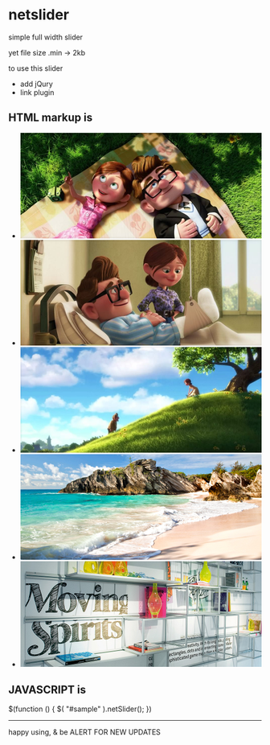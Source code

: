 netslider
=========

simple full width slider

yet file size .min -> 2kb


to use this slider

* add jQury
* link plugin


HTML markup is
--------------
<div id="sample" >
    <ul>
        <li><img src="img/1.jpg" alt=""></li>
        <li><img src="img/2.jpg" alt=""></li>
        <li><img src="img/3.jpg" alt=""></li>
        <li><img src="img/4.jpg" alt=""></li>
        <li><img src="img/5.jpg" alt=""></li>
    </ul>
</div>


JAVASCRIPT is
-------------

$(function () {
    $( "#sample" ).netSlider();
})



----------------------------------------------
happy using, & be ALERT FOR NEW UPDATES
